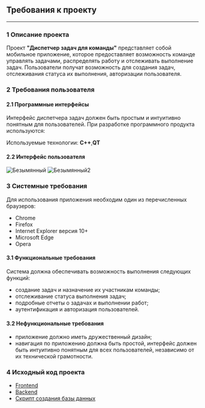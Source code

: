 ## Требования к проекту
---

### 1 Описание проекта
Проект **"Диспетчер задач для команды"** представляет собой мобильное приложение, которое предоставляет возможность команде управлять задачами, распределять работу и отслеживать выполнение задач. Пользователи получат возможность для создания задач, отслеживания статуса их выполнения, авторизации пользователя. 

### 2 Требования пользователя

#### 2.1 Программные интерфейсы
Интерфейс диспетчера задач должен быть простым и интуитивно понятным для пользователей. При разработке программного продукта используются:

Используемые технологии: **C++**,**QT**

#### 2.2 Интерфейс пользователя
![Безымянный](https://github.com/1qaaa222/trtpo/assets/113481180/e9d3f472-8cd8-4446-8052-dccbe855690f)
![Безымянный2](https://github.com/1qaaa222/trtpo/assets/113481180/2dbe5a98-34e3-4bbd-b138-60f188a0fc0c)

### 3 Системные требования

Для использования приложения необходим один из перечисленных браузеров:
- Chrome
- Firefox
- Internet Explorer версия 10+
- Microsoft Edge
- Opera
  
#### 3.1 Функциональные требования

Система должна обеспечивать возможность выполнения следующих функций:
- создание задач и назначение их участникам команды;
- отслеживание статуса выполнения задач;
- подробные отчеты о задачах и выполнении работ;
- аутентификация и авторизация пользователей.

#### 3.2 Нефункциональные требования

- приложение должно иметь дружественный дизайн;
- навигация по приложению должна быть простой, интерфейс должен быть интуитивно понятным для всех пользователей, независимо от их технической грамотности.

### 4 Исходный код проекта

- [Frontend](https://github.com/kattymwk/TaskManager)
- [Backend](https://github.com/Maketfay/TaskManager)
- [Скрипт создания базы данных](https://github.com/Maketfay/TaskManager)
